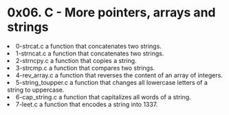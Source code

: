 <h1>0x06. C - More pointers, arrays and strings</h1>
<li>0-strcat.c a function that concatenates two strings.</li>
<li>1-strncat.c a function that concatenates two strings.</li>
<li>2-strncpy.c a function that copies a string.</li>
<li>3-strcmp.c a function that compares two strings.</li>
<li>4-rev_array.c a function that reverses the content of an array of integers.</li>
<li>5-string_toupper.c a function that changes all lowercase letters of a string to uppercase.</li>
<li>6-cap_string.c a function that capitalizes all words of a string.</li>
<li>7-leet.c a function that encodes a string into 1337.</li>
